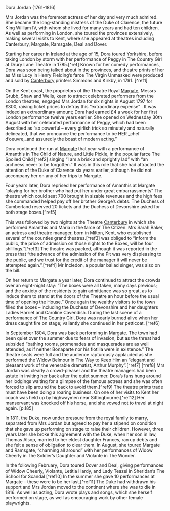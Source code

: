 Dora Jordan (1761-1816)

Mrs Jordan was the foremost actress of her day and very much admired. She became the long-standing mistress of the Duke of Clarence, the future King William IV, with whom she lived for many years and had ten children. As well as performing in London, she toured the provinces extensively, making several visits to Kent, where she appeared at theatres including Canterbury, Margate, Ramsgate, Deal and Dover.

Starting her career in Ireland at the age of 15, Dora toured Yorkshire, before taking London by storm with her performance of Peggy in The Country Girl at Drury Lane Theatre in 1785.[^ref] Known for her comedy performances, Dora was soon being talked about in the provinces, and theatre prints of her as Miss Lucy in Henry Fielding’s farce The Virgin Unmasked were produced and sold by [Canterbury](/19c/19c-canterbury) printers Simmons and Kirkby, in 1791. [^ref1] 

On the Kent coast, the proprietors of the Theatre Royal [Margate,](/19c/19c-margate) Messrs Grubb, Shaw and Wells, keen to attract celebrated performers from the London theatres, engaged Mrs Jordan for six nights in August 1797 for £300, raising ticket prices to defray this “extraordinary expense” . It was indeed an extraordinary amount; Dora had earned £4 a week for her first London performance twelve years earlier. She opened on Wednesday 30th August with her celebrated performance of Peggy, which had been described as “so powerful – every girlish trick so minutely and naturally delineated, that we pronounce the performance to be HER _chef d’oeuvre,_and assuredly the boast of modern acting.”    

Dora continued the run at [Margate](/19c/19c-margate) that year with a performance of Amanthis in The Child of Nature, and Little Pickle, in the popular farce The Spoiled Child [^ref2] singing “I am a brisk and sprightly lad” with “an archness never to be forgotten.”  It was in this role that she had attracted the attention of the Duke of Clarence six years earlier, although he did not accompany her on any of her trips to Margate.  

Four years later, Dora reprised her performance of Amanthis at Margate “playing for her brother who had put her under great embarrassments”  The theatre which could seat 700 brought in sizable revenues and the high fees she commanded helped pay off her brother George’s debts.   The Duchess of Cumberland reserved 20 tickets and the Duchess of Devonshire asked for both stage boxes.[^ref5]  

This was followed by two nights at the Theatre [Canterbury](/19c/19c-canterbury) in which she performed Amanthis and Maria in the farce of The Citizen. Mrs Sarah Baker, an actress and theatre manager, born in Milton, Kent, who established several of the counties grand theatres.[^ref3] was obliged to “inform the public, the price of admission on those nights to the Boxes, will be four shillings.”[^ref3] The  theatre was packed, although it was reported in the press that “the advance of the admission of the Pit was very displeasing to the public, and we trust for the credit of the manager it will never be attempted again.”.[^ref4] Mr Incledon, a popular ballad singer, was also on the bill.

On her return to Margate a year later, Dora continued to attract the crowds over an eight-night stay: “The boxes were all taken, many days previous; and the anxiety of the residents to gain admittance was so great, as to induce them to stand at the doors of the Theatre an hour before the usual time of opening the House.”  Once again the wealthy visitors to the town filled the boxes – including the Duchess of Devonshire and her daughters Ladies Harriet and Caroline Cavendish. During the last scene of a performance of The Country Girl, Dora was nearly burned alive when her dress caught fire on stage; valiantly she continued in her petticoat. [^ref6] 

In September 1804, Dora was back performing in Margate. The town had been quiet over the summer due to fears of invasion, but as the threat had subsided “bathing rooms, promenades and masquerades are as well attended, as if neither Bonaparte nor his flotilla were in existence.” The theatre seats were full and the audience rapturously applauded as she performed the Widow Belmour in The Way to Keep Him an “elegant and pleasant work of the venerable dramatist, Arthur Murphy”.[^ref7] [^ref8] Mrs Jordan was clearly a crowd-pleaser and the theatre managers had been astute in inviting her back after the quiet summer. Dora’s fans hung around her lodgings waiting for a glimpse of the famous actress and she was often forced to slip around the back to avoid them.[^ref9] The theatre prints trade must have been doing a roaring business. On one of her visits to Kent her coach was held up by highwaymen near Sittingbourne.[^ref12] Her manservant was knocked off his horse, and she vowed not to travel at night again. [p.185]

In 1811, the Duke, now under pressure from the royal family to marry, separated from Mrs Jordan but agreed to pay her a stipend on condition that she gave up performing on stage to raise their children. However, three years later she broke this agreement with the Duke, when her son in law, Thomas Alsop, married to her eldest daughter Frances, ran up debts and she felt a sense of obligation to clear them. In August, she toured Margate and Ramsgate, “charming all around” with her performances of Widow Cheerly in The Soldier’s Daughter and Violante in The Wonder.  

In the following February, Dora toured Dover and Deal, giving performances of Widow Cheerly, Violante, Letitia Hardy, and Lady Teazel in Sheridan’s The School for Scandal [^ref10] In the summer she gave 10 performances at Margate – these were to be her last.[^ref11] The Duke had  withdrawn his support and Mrs Jordan moved to the continent where she was to die in 1816. As well as acting, Dora wrote plays and songs, which she herself performed on stage, as well as encouraging work by other female playwrights.



